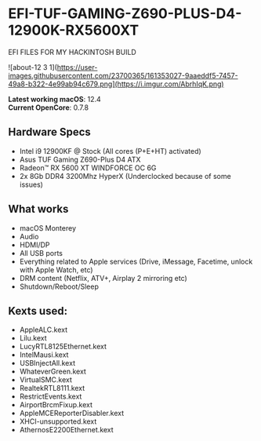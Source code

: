 # EFI-TUF-GAMING-Z690-PLUS-D4-12900K-RX5600XT
EFI FILES FOR MY HACKINTOSH BUILD


![about-12 3 1](https://user-images.githubusercontent.com/23700365/161353027-9aaeddf5-7457-49a8-b322-4e99ab94c679.png](https://i.imgur.com/AbrhIqK.png)

**Latest working macOS**: 12.4
<br>
**Current OpenCore**: 0.7.8

## Hardware Specs
- Intel i9 12900KF @ Stock (All cores (P+E+HT) activated)
- Asus TUF Gaming Z690-Plus D4 ATX
- Radeon™ RX 5600 XT WINDFORCE OC 6G
- 2x 8Gb DDR4 3200Mhz HyperX (Underclocked because of some issues)

## What works
- macOS Monterey
- Audio
- HDMI/DP
- All USB ports
- Everything related to Apple services (Drive, iMessage, Facetime, unlock with Apple Watch, etc)
- DRM content (Netflix, ATV+, Airplay 2 mirroring etc)
- Shutdown/Reboot/Sleep

## Kexts used:
- AppleALC.kext
- Lilu.kext
- LucyRTL8125Ethernet.kext
- IntelMausi.kext
- USBInjectAll.kext
- WhateverGreen.kext
- VirtualSMC.kext
- RealtekRTL8111.kext
- RestrictEvents.kext
- AirportBrcmFixup.kext
- AppleMCEReporterDisabler.kext
- XHCI-unsupported.kext
- AthernosE2200Ethernet.kext



